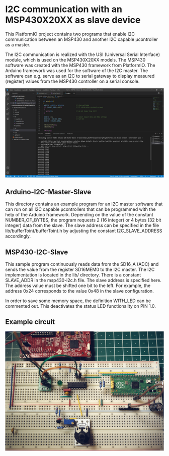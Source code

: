 # I2C communication with an MSP430X20XX as slave device  

This PlatformIO project contains two programs that enable I2C communication between an MSP430 and another I2C capable µcontroller as a master.

The I2C communication is realized with the USI (Universal Serial Interface) module, which is used on the MSP430X20XX models. The MSP430 software was created with the MSP430 framework from PlatformIO. The Arduino framework was used for the software of the I2C master. The software can e.g. serve as an I2C to serial gateway to display measured (register) values from the MSP430 controller on a serial console.

![Serial Output](https://github.com/DoImant/Stuff/blob/main/MSP430-I2C/MSP430-I2C.png)

## Arduino-I2C-Master-Slave  

This directory contains an example program for an I2C master software that can run on all I2C capable µcontrollers that can be programmed with the help of the Arduino framework. Depending on the value of the constant NUMBER_OF_BYTES, the program requests 2 (16 integer) or 4 bytes (32 bit integer) data from the slave.  The slave address can be specified in the file lib/bufferToint/bufferToint.h by adjusting the constant I2C_SLAVE_ADDRESS accordingly.

## MSP430-I2C-Slave

This sample program continuously reads data from the SD16_A (ADC) and sends the value from the register SD16MEM0 to the I2C master. The I2C implementation is located in the lib/ directory. There is a constant SLAVE_ADDR in the msp430-i2c.h file. The slave address is specified here. The address value must be shifted one bit to the left. For example, the address 0x24 corresponds to the value 0x48 in the slave configuration.

In order to save some memory space, the definition WITH_LED can be commented out. This deactivates the status LED functionality on PIN 1.0.

## Example circuit
![circuit](https://github.com/DoImant/Stuff/blob/main/MSP430-I2C/MP430-I2C-To-Pico.jpg)